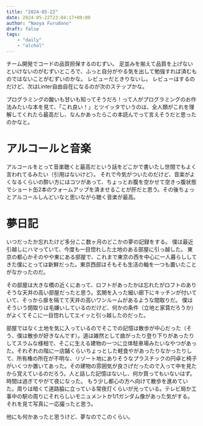 ```yaml
---
title: "2024-05-22"
date: 2024-05-22T23:04:17+09:00
author: "Naoya Furudono"
draft: false
tags:
    - "daily"
    - "alchol"
---
```


チーム開発でコードの品質担保するのむずい。
足並みを揃えて品質を上げないといけないのがむずいところで、ふっと自分がやる気を出して勉強すれば済むものではないことがむずいのかな。
レビューだときりないし。
レビューはするのだけど、次はLinter自由自在になるのが次のステップかな。

プログラミングの酸いも甘いも知ってそうだろ！って人がプログラミングのお作法みたいな本を見て、「これ良い！」とツイッタでいうのは、全人類がこれを理解してくれたら最高だし、なんかあったらこの本読んでって言えそうだと思ったのかなと。

# アルコールと音楽

アルコールをとって音楽聴くと最高だという話をどこかで書いたし世間でもよく言われてるみたい（引用はないけど）。
それで今気がついたのだけど、音楽がよくなるくらいの酔い方にはコツがあって、ちょっとお腹を空かせて空きっ腹状態でショート缶2本のウォームアップを済ませることが肝だと思う。その後ちょっとアルコールしんどいなと思いながら聴く音楽が最高。

# 夢日記

いつだったか忘れたけど多分ここ数ヶ月のどこかの夢の記録をする。
僕は最近引越しにハマっていて、今度も一目惚れした土地のある部屋に引っ越した。
東京の都心かそのやや東にある部屋で、これまで東京の西を中心に一人暮らししてきた僕にとっては新鮮だった。東京西部はそもそも生活の軸を一つも置いたことがなかったのだ。

その部屋は大きな橋の近くにあって、ロフトがあったかは忘れたがロフトのありそうな天井の高い部屋だったと思う。玄関を入った細い廊下にキッチンが付いていて、そっから扉を隔てて天井の高いワンルームがあるような間取りだ。
僕はそういう間取りは毛嫌いしているのだけど、何かの条件（立地と家賃だろうか）がよくてそこに一目惚れしてエイッと引っ越したのだった。

部屋ではなく土地を気に入っているのでそこでの記憶は散歩が中心だった（そう、僕は散歩が好きなんです）。道は雑然として曲がったり登り下りがあったりしてスラムな様相で、そこに生える建物の一つに立体駐車場みたいなやつがあった。それぞれの階に一店舗くらいちょっとした軽食やがあったりなかったりして、所有権の所在が不明な、リゾート地にありそうなプラスチックの円卓と椅子がいくつか置いてあった。その建物の雰囲気が良さげだったので入って中を見たから覚えているのだろう。人と話した記憶はないし、何か買ってもいないはず。
時間は過ぎてやがて夜になった。
もう少し都心の方へ向けて散歩を進めていた。周りは暗くて道路脇に立っている常夜灯くらいが光っている。テレビ局か工事中の駅の周りにそれらしいモニュメントか1/1ガンダム像があった気がする。それを見て写真に一応撮ったと思う。

他にも何かあったと思うけど、夢なのでこのくらい。

